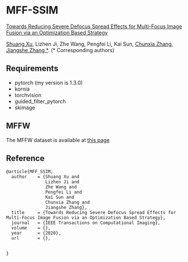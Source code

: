 # MFF-SSIM
[Towards Reducing Severe Defocus Spread Effects for Multi-Focus Image Fusion via an Optimization Based Strategy](http://dx.doi.org/10.1109/TCI.2020.3039564)

[Shuang Xu](https://xsxjtu.github.io/), Lizhen Ji, Zhe Wang, Pengfei Li, Kai Sun, [Chunxia Zhang](https://www.researchgate.net/profile/Chun_Xia_Zhang/), [Jiangshe Zhang *](http://gr.xjtu.edu.cn/web/jszhang/). (* Corresponding authors)

## Requirements
- pytorch (my version is 1.3.0)
- kornia
- torchvision
- guided_filter_pytorch
- skimage

## MFFW
The MFFW dataset is available at [this page](https://www.researchgate.net/publication/350965471_MFFW)

## Reference
```
@article{MFF_SSIM,
  author    = {Shuang Xu and
               Lizhen Ji and
               Zhe Wang and
               Pengfei Li and
               Kai Sun and
               Chunxia Zhang and
               Jiangshe Zhang},
  title     = {Towards Reducing Severe Defocus Spread Effects for Multi-Focus Image Fusion via an Optimization Based Strategy},
  journal   = {IEEE Transactions on Computational Imaging},
  volume    = {},
  year      = {2020},
  url       = {},


}
```
